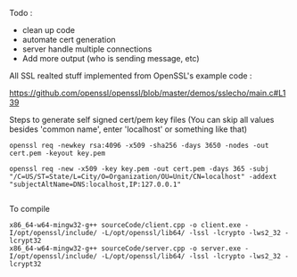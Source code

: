 Todo :
- clean up code 
- automate cert generation 
- server handle multiple connections 
- Add more output (who is sending message, etc)



All SSL realted stuff implemented from OpenSSL's example code : 

https://github.com/openssl/openssl/blob/master/demos/sslecho/main.c#L139



Steps to generate self signed cert/pem key files 
(You can skip all values besides 'common name', enter 'localhost' or something like that)

```
openssl req -newkey rsa:4096 -x509 -sha256 -days 3650 -nodes -out cert.pem -keyout key.pem

openssl req -new -x509 -key key.pem -out cert.pem -days 365 -subj "/C=US/ST=State/L=City/O=Organization/OU=Unit/CN=localhost" -addext "subjectAltName=DNS:localhost,IP:127.0.0.1"


```

To compile 

```
x86_64-w64-mingw32-g++ sourceCode/client.cpp -o client.exe -I/opt/openssl/include/ -L/opt/openssl/lib64/ -lssl -lcrypto -lws2_32 -lcrypt32
x86_64-w64-mingw32-g++ sourceCode/server.cpp -o server.exe -I/opt/openssl/include/ -L/opt/openssl/lib64/ -lssl -lcrypto -lws2_32 -lcrypt32
```